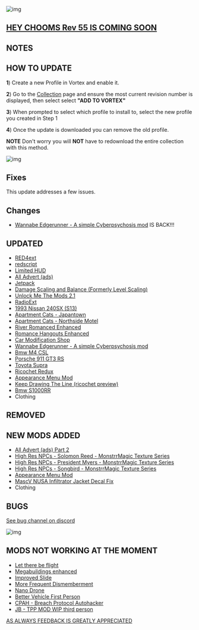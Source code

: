 ![img](https://s11.gifyu.com/images/Cuty-od-Dreams-Logo-YellowUP.png)

## [HEY CHOOMS Rev 55 IS COMING SOON](https://)

## NOTES

## HOW TO UPDATE

**1**) Create a new Profile in Vortex and enable it.

**2**) Go to the [Collection](https://next.nexusmods.com/cyberpunk2077/collections/dfvt7o?utm_source=copy&utm_medium=social&utm_campaign=share_collection) page and ensure the most current revision number is displayed, then select select **"ADD TO VORTEX"**

**3**) When prompted to select which profile to install to, select the new profile you created in Step 1

**4**) Once the update is downloaded you can remove the old profile.

**NOTE** Don't worry you will **NOT** have to redownload the entire collection with this method.

![img](https://i.imgur.com/wAJUpeU.png)

## Fixes

This update addresses a few issues.



## Changes 

- [Wannabe Edgerunner - A simple Cyberpsychosis mod](https://www.nexusmods.com/cyberpunk2077/mods/5646?tab=description) IS BACK!!!

## UPDATED

- [RED4ext](https://www.nexusmods.com/cyberpunk2077/mods/2380?tab=description)
- [redscript](https://www.nexusmods.com/cyberpunk2077/mods/1511?tab=description)
- [Limited HUD](https://www.nexusmods.com/cyberpunk2077/mods/2592)
- [All Advert (ads)](https://www.nexusmods.com/cyberpunk2077/mods/11359?tab=description)
- [Jetpack](https://www.nexusmods.com/cyberpunk2077/mods/996?tab=description)
- [Damage Scaling and Balance (Formerly Level Scaling)](https://www.nexusmods.com/cyberpunk2077/mods/1712)
- [Unlock Me The Mods 2.1](https://www.nexusmods.com/cyberpunk2077/mods/9349?tab=description)
- [RadioExt](https://www.nexusmods.com/cyberpunk2077/mods/4591?tab=description)
- [1993 Nissan 240SX (S13)](https://www.nexusmods.com/cyberpunk2077/mods/8730?tab=description)
- [Apartment Cats - Japantown](https://www.nexusmods.com/cyberpunk2077/mods/6493)
- [Apartment Cats - Northside Motel](https://www.nexusmods.com/cyberpunk2077/mods/6379)
- [River Romanced Enhanced](https://www.nexusmods.com/cyberpunk2077/mods/4870)
- [Romance Hangouts Enhanced](https://www.nexusmods.com/cyberpunk2077/mods/11590)
- [Car Modification Shop](https://www.nexusmods.com/cyberpunk2077/mods/4034?tab=description)
- [Wannabe Edgerunner - A simple Cyberpsychosis mod](https://www.nexusmods.com/cyberpunk2077/mods/5646)
- [Bmw M4 CSL](https://www.nexusmods.com/cyberpunk2077/mods/10702?tab=description)
- [Porsche 911 GT3 RS](https://www.nexusmods.com/cyberpunk2077/mods/11180)
- [Toyota Supra](https://www.nexusmods.com/cyberpunk2077/mods/10520)
- [Ricochet Redux](https://www.nexusmods.com/cyberpunk2077/mods/7197)
- [Appearance Menu Mod](https://www.nexusmods.com/cyberpunk2077/mods/790?tab=description)
- [Keep Drawing The Line (ricochet preview)](https://www.nexusmods.com/cyberpunk2077/mods/7198)
- [Bmw S1000RR](https://www.nexusmods.com/cyberpunk2077/mods/10445)
- Clothing

## REMOVED



## NEW MODS ADDED 

- [All Advert (ads) Part 2](https://www.nexusmods.com/cyberpunk2077/mods/11617)
- [High Res NPCs - Solomon Reed - MonstrrMagic Texture Series](https://www.nexusmods.com/cyberpunk2077/mods/11533?tab=description)
- [High Res NPCs - President Myers - MonstrrMagic Texture Series](https://www.nexusmods.com/cyberpunk2077/mods/11535?tab=description)
- [High Res NPCs - Songbird - MonstrrMagic Texture Series](https://www.nexusmods.com/cyberpunk2077/mods/11534?tab=description)
- [Appearance Menu Mod](https://www.nexusmods.com/cyberpunk2077/mods/790)
- [MascV NUSA Infiltrator Jacket Decal Fix](https://www.nexusmods.com/cyberpunk2077/mods/11809)
- Clothing

## BUGS

 [See bug channel on discord](https://discord.gg/xZNztPjA2u)
 
![img](https://i.imgur.com/wAJUpeU.png)

## MODS NOT WORKING AT THE MOMENT 

- [Let there be flight](https://)
- [Megabuildings enhanced](https://www.nexusmods.com/cyberpunk2077/mods/4924?tab=description)
- [Improved Slide](https://www.nexusmods.com/cyberpunk2077/mods/5533)
- [More Frequent Dismemberment](https://www.nexusmods.com/cyberpunk2077/mods/3694)
- [Nano Drone](https://www.nexusmods.com/cyberpunk2077/mods/3419?tab=description)
- [Better Vehicle First Person](https://www.nexusmods.com/cyberpunk2077/mods/2202)
- [CPAH - Breach Protocol Autohacker](https://www.nexusmods.com/cyberpunk2077/mods/955)
- [JB - TPP MOD WIP third person](https://www.nexusmods.com/cyberpunk2077/mods/669)

[AS ALWAYS FEEDBACK IS GREATLY APPRECIATED](https://)
